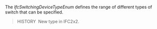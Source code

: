 The _IfcSwitchingDeviceTypeEnum_ defines the range of different types of switch that can be specified.

> HISTORY&nbsp; New type in IFC2x2.